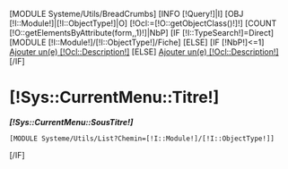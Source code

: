 
[MODULE Systeme/Utils/BreadCrumbs]
[INFO [!Query!]|I]
[OBJ [!I::Module!]|[!I::ObjectType!]|O]
[!Ocl:=[!O::getObjectClass()!]!]
[COUNT [!O::getElementsByAttribute(form,,1)!]|NbP]
[IF [!I::TypeSearch!]=Direct]
    [MODULE [!I::Module!]/[!I::ObjectType!]/Fiche]
[ELSE]
[IF [!NbP!]<=1]
    <a href="/[!Sys::getMenu([!I::Module!]/[!I::ObjectType!])!]/Form" data-title="Ajouter [!O::getDescription()!]" class="btn btn-danger pull-right btn-lg popup"><span class="glyphicon glyphicon-plus" aria-hidden="true" ></span> Ajouter un(e) [!Ocl::Description!]</a>
[ELSE]
<a href="/[!Sys::getMenu([!I::Module!]/[!I::ObjectType!])!]/Ajouter" data-title="Ajouter [!O::getDescription()!]" class="btn btn-danger pull-right btn-lg"><span class="glyphicon glyphicon-plus" aria-hidden="true" ></span> Ajouter un(e) [!Ocl::Description!]</a>
[/IF]
    <h1>[!Sys::CurrentMenu::Titre!]</h1>
    <i><b>[!Sys::CurrentMenu::SousTitre!]</b></i>

    [MODULE Systeme/Utils/List?Chemin=[!I::Module!]/[!I::ObjectType!]]
[/IF]